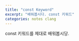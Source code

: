 ```yaml
---
title: "const Keyword"
excerpt: "배워봅시다. const 키워드"
categories: notes clang
---
```


const 키워드를 제대로 배워봅시당.